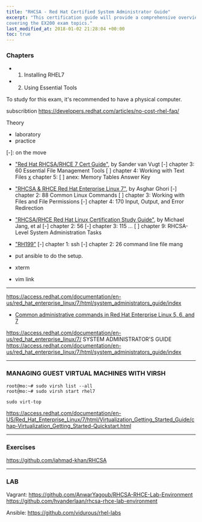 ```yaml
---
title: "RHCSA - Red Hat Certified System Administrator Guide"
excerpt: "This certification guide will provide a comprehensive overview of Linux RHEL 7,
covering the EX200 exam topics."
last_modified_at: 2018-01-02 21:28:04 +00:00
toc: true
---
```



### Chapters
* 1. Installing RHEL7
* 2. Using Essential Tools

To study for this exam, it's recommended to have a physical computer.

subscribtion
https://developers.redhat.com/articles/no-cost-rhel-faq/

Theory
* laboratory
* practice

[x]: done
[-]: on the move

* ["Red Hat RHCSA/RHCE 7 Cert Guide"](https://www.amazon.com/dp/0789754053), by Sander van Vugt
[-] chapter 3: 60 Essential File Management Tools
[ ] chapter 4: Working with Text Files
[x] chapter 5:
[ ] anex: Memory Tables Answer Key

* ["RHCSA & RHCE Red Hat Enterprise Linux 7"](https://www.amazon.com/dp/1495148203), by Asghar Ghori
[-] chapter 2: 88 Common Linux Commands
[ ] chapter 3: Working with Files and File Permissions
[-] chapter 4: 170 Input, Output, and Error Redirection


* ["RHCSA/RHCE Red Hat Linux Certification Study Guide"](https://www.amazon.com/dp/0071841962), by Michael Jang, et al
[-] chapter 2: 56
[-] chapter 3: 115
...
[ ] chapter 9: RHCSA-Level System Administration Tasks

* ["RH199"](asd)
[-] chapter 1: ssh
[-] chapter 2: 26 command line file mang




* put ansible to do the setup.
* xterm
* vim link

--------

https://access.redhat.com/documentation/en-us/red_hat_enterprise_linux/7/html/system_administrators_guide/index

* [Common administrative commands in Red Hat Enterprise Linux 5, 6, and 7](https://access.redhat.com/articles/1189123)


https://access.redhat.com/documentation/en-us/red_hat_enterprise_linux/7/
SYSTEM ADMINISTRATOR'S GUIDE
https://access.redhat.com/documentation/en-us/red_hat_enterprise_linux/7/html/system_administrators_guide/index


--------------------------------------------------------------------------------

### MANAGING GUEST VIRTUAL MACHINES WITH VIRSH

```console
root@mo:~# sudo virsh list --all
root@mo:~# sudo virsh start rhel7

sudo virt-top
```

https://access.redhat.com/documentation/en-US/Red_Hat_Enterprise_Linux/7/html/Virtualization_Getting_Started_Guide/chap-Virtualization_Getting_Started-Quickstart.html


--------------------------------------------------------------------------------
### Exercises

https://github.com/iahmad-khan/RHCSA


--------------------------------------------------------------------------------
### LAB

Vagrant:
https://github.com/AnwarYagoub/RHCSA-RHCE-Lab-Environment
https://github.com/hvanderlaan/rhcsa-rhce-lab-environment

Ansible:
https://github.com/vidurous/rhel-labs
